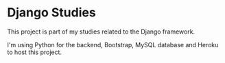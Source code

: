 # Django Studies

This project is part of my studies related to the Django framework. 

I'm using Python for the backend, Bootstrap, MySQL database and Heroku to host this project.